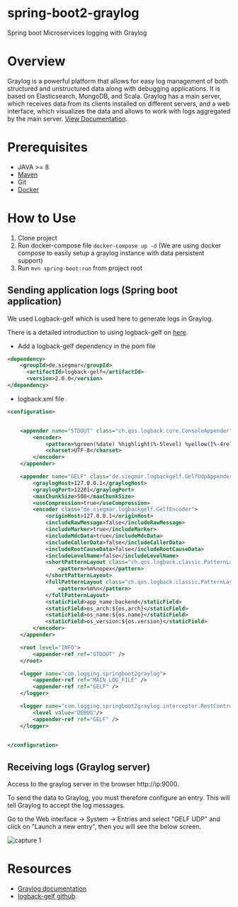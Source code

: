 # spring-boot2-graylog
Spring boot Microservices logging with Graylog

# Overview
Graylog is a powerful platform that allows for easy log management of both structured and unstructured data along with debugging applications. It is based on Elasticsearch, MongoDB, and Scala. Graylog has a main server, which receives data from its clients installed on different servers, and a web interface, which visualizes the data and allows to work with logs aggregated by the main server. 
[View Documentation](http://docs.graylog.org/en/3.1/index.html).

# Prerequisites
* JAVA >= 8
* [Maven](http://maven.apache.org/download.cgi)
* Git
* [Docker](https://www.docker.com/)

# How to Use
1. Clone project
2. Run docker-compose file `docker-compose up -d` (We are using docker compose to easily setup a graylog instance with data persistent support)
3. Run `mvn spring-boot:run` from project root

  ## Sending application logs (Spring boot application)
  
  We used Logback-gelf which is used here to generate logs in Graylog.

There is a detailed introduction to using logback-gelf on [here](https://github.com/osiegmar/logback-gelf).

* Add a logback-gelf dependency in the pom file

```xml
<dependency>
    <groupId>de.siegmar</groupId>
	  <artifactId>logback-gelf</artifactId>
	  <version>2.0.0</version>
</dependency>
```
* logback.xml file
```xml
<configuration>


    <appender name="STDOUT" class="ch.qos.logback.core.ConsoleAppender">
        <encoder>
            <pattern>%green(%date) %highlight(%-5level) %yellow([%-4relative]) %magenta([%thread]) %cyan(%logger{10}) %gray([%file:%line]) %blue(: %msg%n)</pattern>
            <charset>UTF-8</charset>
        </encoder>
    </appender>

    <appender name="GELF" class="de.siegmar.logbackgelf.GelfUdpAppender">
        <graylogHost>127.0.0.1</graylogHost>
        <graylogPort>12201</graylogPort>
        <maxChunkSize>508</maxChunkSize>
        <useCompression>true</useCompression>
        <encoder class="de.siegmar.logbackgelf.GelfEncoder">
            <originHost>127.0.0.1</originHost>
            <includeRawMessage>false</includeRawMessage>
            <includeMarker>true</includeMarker>
            <includeMdcData>true</includeMdcData>
            <includeCallerData>false</includeCallerData>
            <includeRootCauseData>false</includeRootCauseData>
            <includeLevelName>false</includeLevelName>
            <shortPatternLayout class="ch.qos.logback.classic.PatternLayout">
                <pattern>%m%nopex</pattern>
            </shortPatternLayout>
            <fullPatternLayout class="ch.qos.logback.classic.PatternLayout">
                <pattern>%m%n</pattern>
            </fullPatternLayout>
            <staticField>app_name:backend</staticField>
            <staticField>os_arch:${os.arch}</staticField>
            <staticField>os_name:${os.name}</staticField>
            <staticField>os_version:${os.version}</staticField>
        </encoder>
    </appender>

    <root level="INFO">
        <appender-ref ref="STDOUT" />
    </root>

    <logger name="com.logging.springboot2graylog">
        <appender-ref ref="MAIN_LOG_FILE" />
        <appender-ref ref="GELF" />
    </logger>

    <logger name="com.logging.springboot2graylog.interceptor.RestControllerInterceptor" additivity="false">
        <level value="DEBUG"/>
        <appender-ref ref="GELF" />
    </logger>


</configuration>
```

## Receiving logs (Graylog server)

Access to the graylog server in the browser http://ip:9000.

To send the data to Graylog, you must therefore configure an entry. This will tell Graylog to accept the log messages.

Go to the Web interface -> System -> Entries and select "GELF UDP" and click on "Launch a new entry", then you will see the below screen.

![capture 1](https://github.com/anicetkeric/spring-boot2-graylog/blob/master/screens/input.PNG)



# Resources
* [Graylog documentation](https://docs.graylog.org/en/3.2/)
* [logback-gelf github](https://github.com/osiegmar/logback-gelf).
